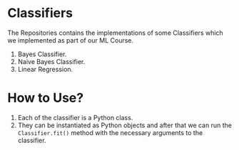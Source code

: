 # Classifiers
The Repositories contains the implementations of some Classifiers which we implemented as part of our ML Course.

1. Bayes Classifier.
2. Naive Bayes Classifier.
3. Linear Regression.

# How to Use?
1. Each of the classifier is a Python class.
2. They can be instantiated as Python objects and after that we can run the `Classifier.fit()` method with the necessary arguments to the classifier.